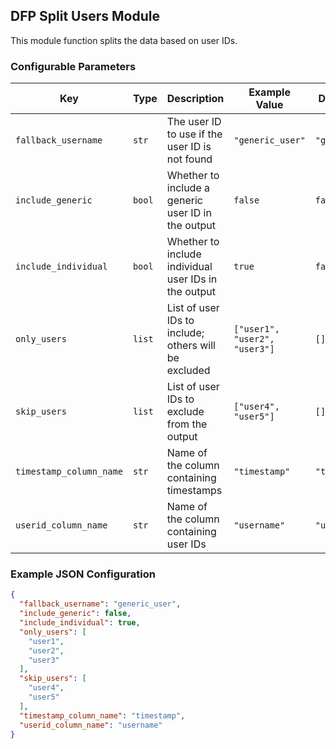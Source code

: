 <!--
SPDX-FileCopyrightText: Copyright (c) 2022-2025, NVIDIA CORPORATION & AFFILIATES. All rights reserved.
SPDX-License-Identifier: Apache-2.0

Licensed under the Apache License, Version 2.0 (the "License");
you may not use this file except in compliance with the License.
You may obtain a copy of the License at

http://www.apache.org/licenses/LICENSE-2.0

Unless required by applicable law or agreed to in writing, software
distributed under the License is distributed on an "AS IS" BASIS,
WITHOUT WARRANTIES OR CONDITIONS OF ANY KIND, either express or implied.
See the License for the specific language governing permissions and
limitations under the License.
-->

## DFP Split Users Module

This module function splits the data based on user IDs.

### Configurable Parameters

| Key                   | Type | Description                                          | Example Value               | Default Value  |
|-----------------------|------|------------------------------------------------------|-----------------------------|----------------|
| `fallback_username`     | `str`  | The user ID to use if the user ID is not found       | `"generic_user"`              | `"generic_user"` |
| `include_generic`       | `bool` | Whether to include a generic user ID in the output   | `false`                       | `false`        |
| `include_individual`    | `bool` | Whether to include individual user IDs in the output | `true`                        | `false`        |
| `only_users`            | `list` | List of user IDs to include; others will be excluded | `["user1", "user2", "user3"]` | `[]`           |
| `skip_users`            | `list` | List of user IDs to exclude from the output          | `["user4", "user5"]`          | `[]`           |
| `timestamp_column_name` | `str`  | Name of the column containing timestamps             | `"timestamp"`                 | `"timestamp"`    |
| `userid_column_name`    | `str`  | Name of the column containing user IDs               | `"username"`                  | `"username"`     |

### Example JSON Configuration

```json
{
  "fallback_username": "generic_user",
  "include_generic": false,
  "include_individual": true,
  "only_users": [
    "user1",
    "user2",
    "user3"
  ],
  "skip_users": [
    "user4",
    "user5"
  ],
  "timestamp_column_name": "timestamp",
  "userid_column_name": "username"
}
```
